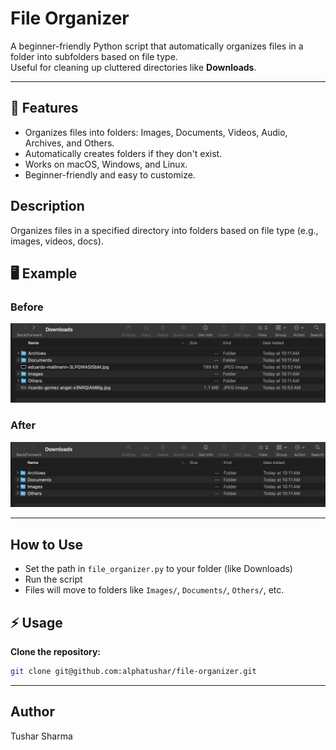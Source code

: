 # File Organizer

A beginner-friendly Python script that automatically organizes files in a folder into subfolders based on file type.  
Useful for cleaning up cluttered directories like **Downloads**.

---


## 🚀 Features

- Organizes files into folders: Images, Documents, Videos, Audio, Archives, and Others.
- Automatically creates folders if they don't exist.
- Works on macOS, Windows, and Linux.
- Beginner-friendly and easy to customize.

## Description
Organizes files in a specified directory into folders based on file type (e.g., images, videos, docs).

## 🖥️ Example

### Before
![Before Screenshot](example/before/before.png)

### After
![After Screenshot](example/after/after.png)

---

## How to Use
- Set the path in `file_organizer.py` to your folder (like Downloads)
- Run the script
- Files will move to folders like `Images/`, `Documents/`, `Others/`, etc.

## ⚡ Usage
**Clone the repository:**
```bash
git clone git@github.com:alphatushar/file-organizer.git
```

---
## Author
Tushar Sharma
